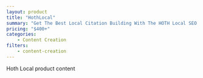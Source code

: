 ```yaml
---
layout: product
title: "HothLocal"
summary: "Get The Best Local Citation Building With The HOTH Local SEO Services"
pricing: "$400+"
categories: 
    - Content Creation
filters: 
    - content-creation
---
```


Hoth Local product content
